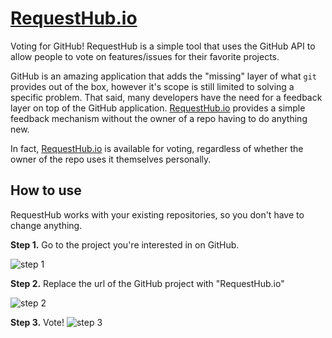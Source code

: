 # [RequestHub.io](https://requesthub.io "RequestHub.io url")

Voting for GitHub! RequestHub is a simple tool that uses the GitHub API to allow people to vote on features/issues for their favorite projects.

GitHub is an amazing application that adds the "missing" layer of what `git` provides out of the box, however it's scope is still limited to solving a specific problem. That said, many developers have the need for a feedback layer on top of the GitHub application. [RequestHub.io](https://requesthub.io "RequestHub.io url") provides a simple feedback mechanism without the owner of a repo having to do anything new.

In fact, [RequestHub.io](https://requesthub.io "RequestHub.io url") is available for voting, regardless of whether the owner of the repo uses it themselves personally.

## How to use

RequestHub works with your existing repositories, so you don't have to change anything.

**Step 1.** Go to the project you're interested in on GitHub.

![step 1](https://raw.githubusercontent.com/asimpletune/RequestHub.io/master/public/images/step_1.png)

**Step 2.** Replace the url of the GitHub project with "RequestHub.io"

![step 2](https://raw.githubusercontent.com/asimpletune/RequestHub.io/master/public/images/step_2.png)

**Step 3.** Vote!
![step 3](https://raw.githubusercontent.com/asimpletune/RequestHub.io/master/public/images/step_3.png)
